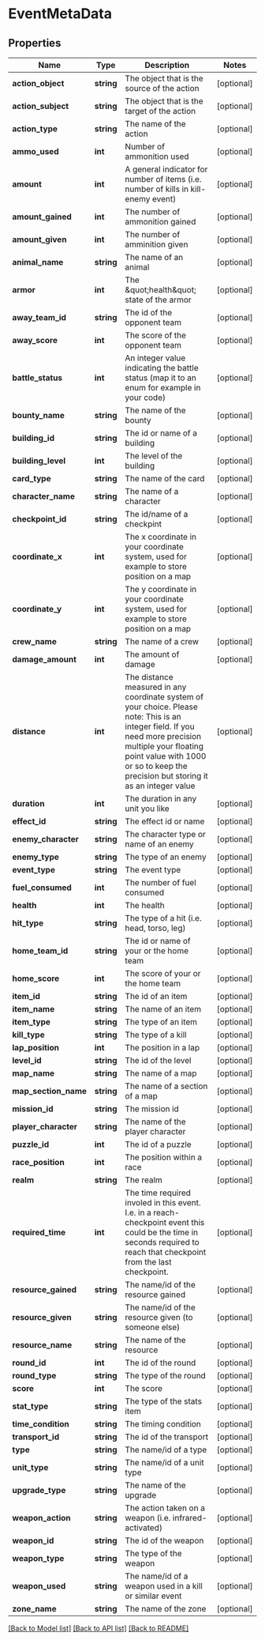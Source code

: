 # EventMetaData

## Properties
Name | Type | Description | Notes
------------ | ------------- | ------------- | -------------
**action_object** | **string** | The object that is the source of the action | [optional] 
**action_subject** | **string** | The object that is the target of the action | [optional] 
**action_type** | **string** | The name of the action | [optional] 
**ammo_used** | **int** | Number of ammonition used | [optional] 
**amount** | **int** | A general indicator for number of items (i.e. number of kills in kill-enemy event) | [optional] 
**amount_gained** | **int** | The number of ammonition gained | [optional] 
**amount_given** | **int** | The number of amminition given | [optional] 
**animal_name** | **string** | The name of an animal | [optional] 
**armor** | **int** | The \&quot;health\&quot; state of the armor | [optional] 
**away_team_id** | **string** | The id of the opponent team | [optional] 
**away_score** | **int** | The score of the opponent team | [optional] 
**battle_status** | **int** | An integer value indicating the battle status (map it to an enum for example in your code) | [optional] 
**bounty_name** | **string** | The name of the bounty | [optional] 
**building_id** | **string** | The id or name of a building | [optional] 
**building_level** | **int** | The level of the building | [optional] 
**card_type** | **string** | The name of the card | [optional] 
**character_name** | **string** | The name of a character | [optional] 
**checkpoint_id** | **string** | The id/name of a checkpint | [optional] 
**coordinate_x** | **int** | The x coordinate in your coordinate system, used for example to store position on a map | [optional] 
**coordinate_y** | **int** | The y coordinate in your coordinate system, used for example to store position on a map | [optional] 
**crew_name** | **string** | The name of a crew | [optional] 
**damage_amount** | **int** | The amount of damage | [optional] 
**distance** | **int** | The distance measured in any coordinate system of your choice. Please note: This is an integer field. If you need more precision multiple your floating point value with 1000 or so to keep the precision but storing it as an integer value | [optional] 
**duration** | **int** | The duration in any unit you like | [optional] 
**effect_id** | **string** | The effect id or name | [optional] 
**enemy_character** | **string** | The character type or name of an enemy | [optional] 
**enemy_type** | **string** | The type of an enemy | [optional] 
**event_type** | **string** | The event type | [optional] 
**fuel_consumed** | **int** | The number of fuel consumed | [optional] 
**health** | **int** | The health | [optional] 
**hit_type** | **string** | The type of a hit (i.e. head, torso, leg) | [optional] 
**home_team_id** | **string** | The id or name of your or the home team | [optional] 
**home_score** | **int** | The score of your or the home team | [optional] 
**item_id** | **string** | The id of an item | [optional] 
**item_name** | **string** | The name of an item | [optional] 
**item_type** | **string** | The type of an item | [optional] 
**kill_type** | **string** | The type of a kill | [optional] 
**lap_position** | **int** | The position in a lap | [optional] 
**level_id** | **string** | The id of the level | [optional] 
**map_name** | **string** | The name of a map | [optional] 
**map_section_name** | **string** | The name of a section of a map | [optional] 
**mission_id** | **string** | The mission id | [optional] 
**player_character** | **string** | The name of the player character | [optional] 
**puzzle_id** | **int** | The id of a puzzle | [optional] 
**race_position** | **int** | The position within a race | [optional] 
**realm** | **string** | The realm | [optional] 
**required_time** | **int** | The time required involed in this event. I.e. in a reach-checkpoint event this could be the time in seconds required to reach that checkpoint from the last checkpoint. | [optional] 
**resource_gained** | **string** | The name/id of the resource gained | [optional] 
**resource_given** | **string** | The name/id of the resource given (to someone else) | [optional] 
**resource_name** | **string** | The name of the resource | [optional] 
**round_id** | **int** | The id of the round | [optional] 
**round_type** | **string** | The type of the round | [optional] 
**score** | **int** | The score | [optional] 
**stat_type** | **string** | The type of the stats item | [optional] 
**time_condition** | **string** | The timing condition | [optional] 
**transport_id** | **string** | The id of the transport | [optional] 
**type** | **string** | The name/id of a type | [optional] 
**unit_type** | **string** | The name/id of a unit type | [optional] 
**upgrade_type** | **string** | The name of the upgrade | [optional] 
**weapon_action** | **string** | The action taken on a weapon (i.e. infrared-activated) | [optional] 
**weapon_id** | **string** | The id of the weapon | [optional] 
**weapon_type** | **string** | The type of the weapon | [optional] 
**weapon_used** | **string** | The name/id of a weapon used in a kill or similar event | [optional] 
**zone_name** | **string** | The name of the zone | [optional] 

[[Back to Model list]](../../README.md#documentation-for-models) [[Back to API list]](../../README.md#documentation-for-api-endpoints) [[Back to README]](../../README.md)

